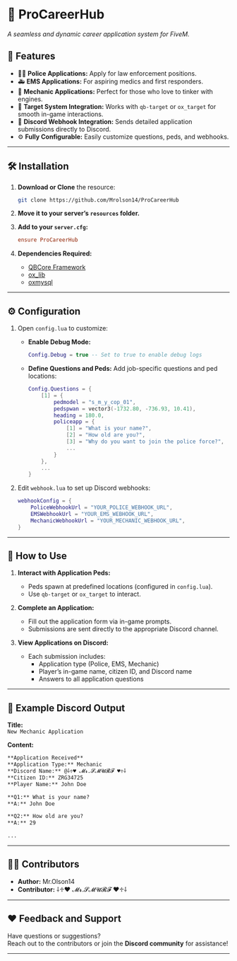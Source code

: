 # 🚀 **ProCareerHub**  
_A seamless and dynamic career application system for FiveM._

## 🌟 Features
- 🧑‍✈️ **Police Applications:** Apply for law enforcement positions.
- 🚑 **EMS Applications:** For aspiring medics and first responders.
- 🔧 **Mechanic Applications:** Perfect for those who love to tinker with engines.
- 🎯 **Target System Integration:** Works with `qb-target` or `ox_target` for smooth in-game interactions.
- 💬 **Discord Webhook Integration:** Sends detailed application submissions directly to Discord.
- ⚙️ **Fully Configurable:** Easily customize questions, peds, and webhooks.

---

## 🛠️ Installation
1. **Download or Clone** the resource:
   ```bash
   git clone https://github.com/Mrolson14/ProCareerHub
   ```

2. **Move it to your server’s `resources` folder.**

3. **Add to your `server.cfg`:**
   ```cfg
   ensure ProCareerHub
   ```

4. **Dependencies Required:**
   - [QBCore Framework](https://github.com/qbcore-framework)
   - [ox_lib](https://overextended.dev/)
   - [oxmysql](https://github.com/overextended/oxmysql)

---

## ⚙️ Configuration
1. Open `config.lua` to customize:
   - **Enable Debug Mode:**
     ```lua
     Config.Debug = true -- Set to true to enable debug logs
     ```
   - **Define Questions and Peds:**
     Add job-specific questions and ped locations:
     ```lua
     Config.Questions = {
         [1] = {
             pedmodel = "s_m_y_cop_01",
             pedspwan = vector3(-1732.80, -736.93, 10.41),
             heading = 180.0,
             policeapp = {
                 [1] = "What is your name?",
                 [2] = "How old are you?",
                 [3] = "Why do you want to join the police force?",
                 ...
             }
         },
         ...
     }
     ```

2. Edit `webhook.lua` to set up Discord webhooks:
   ```lua
   webhookConfig = {
       PoliceWebhookUrl = "YOUR_POLICE_WEBHOOK_URL",
       EMSWebhookUrl = "YOUR_EMS_WEBHOOK_URL",
       MechanicWebhookUrl = "YOUR_MECHANIC_WEBHOOK_URL",
   }
   ```

---

## 📖 How to Use
1. **Interact with Application Peds:**
   - Peds spawn at predefined locations (configured in `config.lua`).
   - Use `qb-target` or `ox_target` to interact.

2. **Complete an Application:**
   - Fill out the application form via in-game prompts.
   - Submissions are sent directly to the appropriate Discord channel.

3. **View Applications on Discord:**
   - Each submission includes:
     - Application type (Police, EMS, Mechanic)
     - Player’s in-game name, citizen ID, and Discord name
     - Answers to all application questions

---

## 📌 Example Discord Output
**Title:**  
`New Mechanic Application`

**Content:**  
```markdown
**Application Received**
**Application Type:** Mechanic
**Discord Name:** @⸸♱♥ 𝓜𝓻.𝓢𝓜𝓤𝓡𝓕 ♥♱⸸
**Citizen ID:** ZRG34725
**Player Name:** John Doe

**Q1:** What is your name?  
**A:** John Doe  

**Q2:** How old are you?  
**A:** 29  

...
```

---

## 🧑‍💻 Contributors
- **Author:** Mr.Olson14  
- **Contributor:** ⸸♱♥ 𝓜𝓻.𝓢𝓜𝓤𝓡𝓕 ♥♱⸸  

---

## ❤️ Feedback and Support
Have questions or suggestions?  
Reach out to the contributors or join the **Discord community** for assistance!  

---